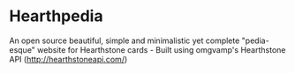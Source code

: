 # Hearthpedia
An open source beautiful, simple and minimalistic yet complete "pedia-esque" website for Hearthstone cards - Built using omgvamp's Hearthstone API (http://hearthstoneapi.com/)
